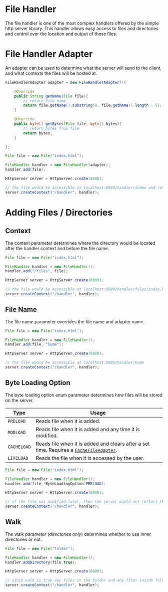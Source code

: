 # File Handler

The file handler is one of the most complex handlers offered by the simple http server library. This handler allows easy access to files and directories and control over the location and output of these files.

<!-- adapter -->
# File Handler Adapter

An adapter can be used to determine what the server will send to the client, and what contexts the files will be hosted at.

```java
FileHandlerAdapter adapter = new FileHandlerAdapter(){

    @Override
    public String getName(File file){
        // return file name
        return file.getName().substring(0, file.getName().length - 5);
    }

    @Override
    public byte[] getBytes(File file, byte[] bytes){
        // return bytes from file
        return bytes;
    }

};

File file = new File("index.html");

FileHandler handler = new FileHandler(adapter);
handler.add(file);

HttpServer server = HttpServer.create(8080);

// the file would be accessible at localhost:8080/handler/index and return the content of that file
server.createContext("/handler", handler);
```

<!-- add -->
# Adding Files / Directories

## Context

The context parameter determines where the directory would be located after the handler context and before the file name.

```java
File file = new File("index.html");

FileHandler handler = new FileHandler();
handler.add("/files", file);

HttpServer server = HttpServer.create(8080);

// the file would be accessible at localhost:8080/handler/files/index.html
server.createContext("/handler", handler);
```

## File Name

The file name parameter overrides the file name and adapter name.

```java
File file = new File("index.html");

FileHandler handler = new FileHandler();
handler.add(file, "home");

HttpServer server = HttpServer.create(8080);

// the file would be accessible at localhost:8080/handler/home
server.createContext("/handler", handler);
```

## Byte Loading Option

The byte loading option enum parameter determines how files will be stored on the server.

|Type|Usage|
|---|---|
|`PRELOAD`|Reads file when it is added.|
|`MODLOAD`|Reads file when it is added and any time it is modified.|
|`CACHELOAD`|Reads file when it is added and clears after a set time. Requires a [`CacheFileAdapter`](/simplehttpserver/documentation/com/kttdevelopment/simplehttpserver/handler/CacheFileAdapter.html).|
|`LIVELOAD`|Reads the file when it is accessed by the user.|

```java
File file = new File("index.html");

FileHandler handler = new FileHandler();
handler.add(file, ByteLoadingOption.PRELOAD);

HttpServer server = HttpServer.create(8080);

// if the file was modified later, then the server would not reflect the change
server.createContext("/handler", handler);
```

## Walk

The walk parameter (*directories only*) determines whether to use inner directories or not.

```java
File file = new File("folder");

FileHandler handler = new FileHandler();
handler.addDirectory(file,true);

HttpServer server = HttpServer.create(8080);

// since walk is true any files in the folder and any files inside folders in that folder would be accessible
server.createContext("/handler", handler);
```